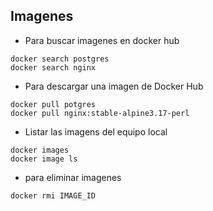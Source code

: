 ## Imagenes

- Para buscar imagenes en docker hub
```
docker search postgres
docker search nginx
```
- Para descargar una imagen de Docker Hub
```
docker pull potgres
docker pull nginx:stable-alpine3.17-perl
```
- Listar las imagens del equipo local
```
docker images
docker image ls
```
- para eliminar imagenes
```
docker rmi IMAGE_ID
```
